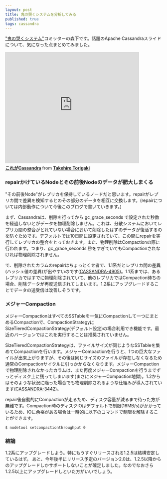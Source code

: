 ```yaml
---
layout: post
title: 鬼の哭くシステムを分析してみる
published: true
tags: cassandra
---
```


["鬼の哭くシステム"](http://www.slideshare.net/TakehiroTorigaki/cassandra-21191674)コミッターの森下です。話題のApache Cassandraスライドについて、気になった点まとめてみました。

<iframe src="http://www.slideshare.net/slideshow/embed_code/21191674" width="427" height="356" frameborder="0" marginwidth="0" marginheight="0" scrolling="no" style="border:1px solid #CCC;border-width:1px 1px 0;margin-bottom:5px">  </iframe>
<div style="margin-bottom:5px"> <strong> <a href="http://www.slideshare.net/TakehiroTorigaki/cassandra-21191674" title="これがCassandra" target="_blank">これがCassandra</a> </strong> from <strong><a href="http://www.slideshare.net/TakehiroTorigaki" target="_blank">Takehiro Torigaki</a></strong> </div>

### repairかけているNodeとその前後Nodeのデータが肥大しまくる

"その前後Node"がレプリカを保持しているノードだと思います。repairがレプリカ間で差異を検知するとのその部分のデータを相互に交換します。(repairについては内部動作について今後このブログで書いていきます。)

まず、Cassandraは、削除を行ってから gc_grace_seconds で設定された秒数を経過しないとがデータを物理削除しません。これは、分散システムにおいてレプリカ間の整合がとれていない場合において削除したはずのデータが復活するのを防ぐためです。デフォルトでは10日間に設定されていて、この間にrepairを実行してレプリカの整合をとっておきます。また、物理削除はCompactionの際に行われます。つまり、gc_grace_seconds 秒をすぎていてもCompactionされなければ物理削除されません。

で、削除されたカラムのrepairはちょっとくせ者で、1.1系だとレプリカ間の差異(ハッシュ値の差異)が出やすいのです([CASSANDRA-4905](https://issues.apache.org/jira/browse/CASSANDRA-4905))。1.1系までは、あるレプリカではすでに物理削除されていて、他のレプリカではCompaction待ちの場合、削除データが再度送信されてしまいます。1.2系にアップグレードすることでデータの送受信は改善しそうです。

### メジャーCompaction

メジャーCompactionはすべてのSSTableを一気にCompactionして一つにまとめるCompactionで、CompactionStrategyにSizeTieredCompactionStrategy(デフォルト設定)の場合利用でき機能です。最近のバージョンではこれを実行することは推奨されていません。

SizeTieredCompactionStrategyは、ファイルサイズが同じようなSSTableを集めてCompactionを行います。メジャーCompactionを行うと、1つの巨大なファイルが出来上がりますが、その後は同じサイズのファイルが存在しなくなるため通常のCompactionサイクルに引っかからなくなります。メジャーCompactionで物理削除されなかったカラムは、また再度メジャーCompactionを行うまでずっとディスク上に残ってしまいます(まさにメジャーCompaction地獄)。1.2からはそのような状況に陥った場合でも物理削除されるような仕組みが導入されています([CASSANDRA-3442](https://issues.apache.org/jira/browse/CASSANDRA-3442))。

repair後自動的にCompactionが走るため、ディスク容量が減るまで待った方が無難です。Compaction時のディスクIOはデフォルトで制限(16MB/s)がかかっているため、IOに余裕がある場合は一時的に以下のコマンドで制限を解除することができます。

    $ nodetool setcompactionthroughput 0

### 結論

1\.2系にアップグレードしよう。特にもうすぐリリースされる1.2.5は結構安定しているはず。
あと、今年後半にリリース予定のバージョン2.0は、1.2.5以降からのアップグレードしかサポートしないことが確定しました。なのでなおさら1.2.5以上にアップグレードしといた方がいいでしょう。

